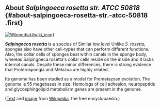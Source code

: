 About *Salpingoeca rosetta str. ATCC 50818* {#about-salpingoeca-rosetta-str.-atcc-50818 .first}
-------------------------------------------

[![Wikipedia](/img/wikipedia_logo_v2_en.png){#wiki_icon}](http://en.wikipedia.org/wiki/Salpingoeca_rosetta)

***Salpingoeca rosetta*** is a species of Similar low level Unlike *S.
rosetta*, sponges also have other cell-types that can perform different
functions. Also, the collar cells of sponges beat within canals in the
sponge body, whereas Salpingoeca rosetta's collar cells reside on the
inside and it lacks internal canals. Despite these minor differences,
there is strong evidence that Proterospongia and Metazoa are highly
related.

Its genome has been studied as a model for Premetazoan evolution. The
genome is 55 megabases in size. Homologs of cell adhesion, neuropeptide
and glycosphingolipid metabolism genes are present in the genome.

([Text](http://en.wikipedia.org/wiki/Salpingoeca_rosetta) and
[image](https://commons.wikimedia.org/wiki/File:Protero-4.png) from
[Wikipedia](http://en.wikipedia.org/), the free encyclopaedia.)
